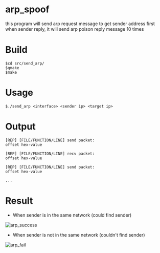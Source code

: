 # arp_spoof

this program will send arp request message to get sender address first
when sender reply, it will send arp poison reply message 10 times

Build
======
```
$cd src/send_arp/
$qmake
$make
```

Usage
======

```
$./send_arp <interface> <sender ip> <target ip>
```

Output
=======
```
[REP] [FILE/FUNCTION/LINE] send packet:
offset hex-value

[REP] [FILE/FUNCTION/LINE] recv packet:
offset hex-value

[REP] [FILE/FUNCTION/LINE] send packet:
offset hex-value

...
```

Result
=======

* When sender is in the same network (could find sender)

![arp_success](http://i.imgur.com/HGSXizl.png)

* When sender is not in the same network (couldn't find sender)

![arp_fail](http://i.imgur.com/G3y2195.png)
